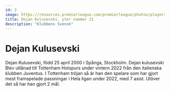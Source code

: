 ```yaml
---
id: 2
image: https://resources.premierleague.com/premierleague/photos/players/250x250/p445044.png 
title: Dejan Kulusevski, yter nummer 21
description: "Klubbens Svensk"
---
```


# Dejan Kulusevski
Dejan Kulusevski, född 25 april 2000 i Spånga, Stockholm. Dejan kulusevski Blev utlånad till Tottenham Hotspurs under vintern 2022 från den italienska klubben Juventus. 
I Tottenham tröjan så är han den spelare som har gjort mest framspelade passningar i Hela ligan under 2022, med 7 asist. Utöver det så har han gjort 2 mål. 